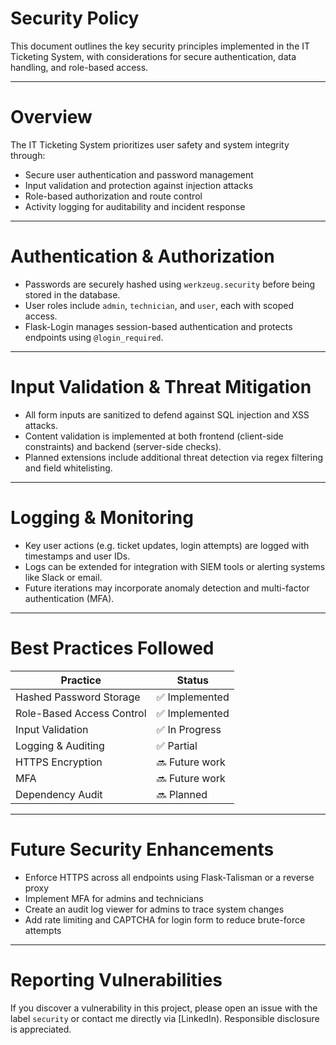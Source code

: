 # Security Policy

This document outlines the key security principles implemented in the IT Ticketing System, with considerations for secure authentication, data handling, and role-based access.

---

#  Overview

The IT Ticketing System prioritizes user safety and system integrity through:

- Secure user authentication and password management
- Input validation and protection against injection attacks
- Role-based authorization and route control
- Activity logging for auditability and incident response

---

#  Authentication & Authorization

- Passwords are securely hashed using `werkzeug.security` before being stored in the database.
- User roles include `admin`, `technician`, and `user`, each with scoped access.
- Flask-Login manages session-based authentication and protects endpoints using `@login_required`.

---

#  Input Validation & Threat Mitigation

- All form inputs are sanitized to defend against SQL injection and XSS attacks.
- Content validation is implemented at both frontend (client-side constraints) and backend (server-side checks).
- Planned extensions include additional threat detection via regex filtering and field whitelisting.

---

# Logging & Monitoring

- Key user actions (e.g. ticket updates, login attempts) are logged with timestamps and user IDs.
- Logs can be extended for integration with SIEM tools or alerting systems like Slack or email.
- Future iterations may incorporate anomaly detection and multi-factor authentication (MFA).

---

# Best Practices Followed

| Practice                   | Status       |
|----------------------------|--------------|
| Hashed Password Storage     | ✅ Implemented |
| Role-Based Access Control   | ✅ Implemented |
| Input Validation            | ✅ In Progress |
| Logging & Auditing          | ✅ Partial     |
| HTTPS Encryption            | 🔜 Future work |
| MFA                        | 🔜 Future work |
| Dependency Audit           | 🔜 Planned     |

---

# Future Security Enhancements

- Enforce HTTPS across all endpoints using Flask-Talisman or a reverse proxy
- Implement MFA for admins and technicians
- Create an audit log viewer for admins to trace system changes
- Add rate limiting and CAPTCHA for login form to reduce brute-force attempts

---

# Reporting Vulnerabilities

If you discover a vulnerability in this project, please open an issue with the label `security` or contact me directly via [LinkedIn). Responsible disclosure is appreciated.

